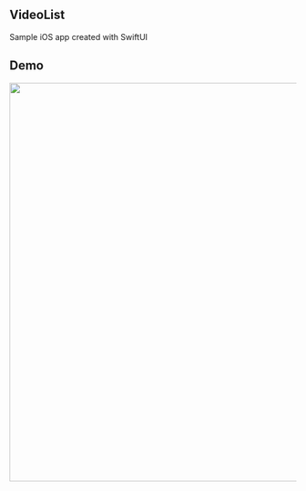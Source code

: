 <div>
<h2>VideoList</h2>
<p>Sample iOS app created with SwiftUI</p>
<h2>Demo</h2>
<div align="center">
<img src=".github/VideoList.png" height="700">
</div>
</div>